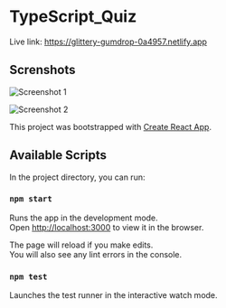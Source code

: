 # TypeScript_Quiz

Live link: https://glittery-gumdrop-0a4957.netlify.app

## Screnshots
![Screenshot 1](https://user-images.githubusercontent.com/68656122/170662863-32776883-a570-4ca1-8981-1bb9e7aa520a.png)

![Screenshot 2](https://user-images.githubusercontent.com/68656122/170826455-2a2248da-a26f-4776-9001-67cbea65900c.png)

This project was bootstrapped with [Create React App](https://github.com/facebook/create-react-app).

## Available Scripts

In the project directory, you can run:

### `npm start`

Runs the app in the development mode.<br />
Open [http://localhost:3000](http://localhost:3000) to view it in the browser.

The page will reload if you make edits.<br />
You will also see any lint errors in the console.

### `npm test`

Launches the test runner in the interactive watch mode.<br />
